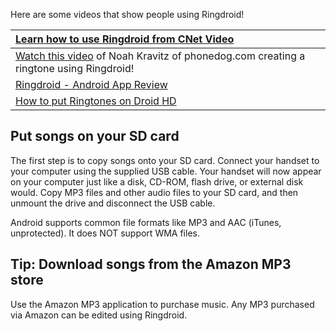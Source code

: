 Here are some videos that show people using Ringdroid!

| [Learn how to use Ringdroid from CNet Video](http://cnettv.cnet.com/2001-1_53-50004290.html) |
|:---------------------------------------------------------------------------------------------|
| [Watch this video](http://www.phonedog.com/cell-phone-videos/t-mobile-g1-review-phone-and-ringtones.aspx) of Noah Kravitz of phonedog.com creating a ringtone using Ringdroid! |
| [Ringdroid - Android App Review](http://www.youtube.com/watch?v=ExE8XA7-4v4) |
| [How to put Ringtones on Droid HD](http://www.youtube.com/watch?v=AnAZ829lDVo) |

## Put songs on your SD card ##

The first step is to copy songs onto your SD card.  Connect your handset to your computer using the supplied USB cable.  Your handset will now appear on your computer just like a disk, CD-ROM, flash drive, or external disk would.  Copy MP3 files and other audio files to your SD card, and then unmount the drive and disconnect the USB cable.

Android supports common file formats like MP3 and AAC (iTunes, unprotected).  It does NOT support WMA files.

## Tip: Download songs from the Amazon MP3 store ##

Use the Amazon MP3 application to purchase music.  Any MP3 purchased via Amazon can be edited using Ringdroid.